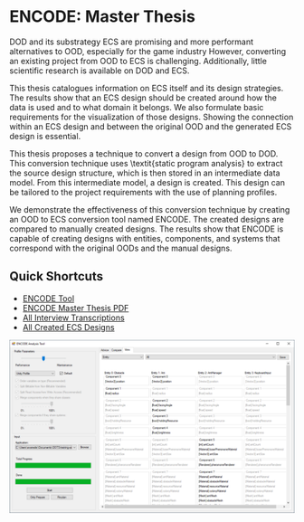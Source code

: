# ENCODE: Master Thesis

DOD and its substrategy ECS are promising and more performant alternatives to OOD, especially for the game industry However, converting an existing project from OOD to ECS is challenging. Additionally, little scientific research is available on DOD and ECS.

This thesis catalogues information on ECS itself and its design strategies. The results show that an ECS design should be created around how the data is used and to what domain it belongs. We also formulate basic requirements for the visualization of those designs. Showing the connection within an ECS design and between the original OOD and the generated ECS design is essential.
    
This thesis proposes a technique to convert a design from OOD to DOD. This conversion technique uses \textit{static program analysis} to extract the source design structure, which is then stored in an intermediate data model. From this intermediate model, a design is created. This design can be tailored to the project requirements with the use of planning profiles.
    
We demonstrate the effectiveness of this conversion technique by creating an OOD to ECS conversion tool named ENCODE. The created designs are compared to manually created designs. The results show that ENCODE is capable of creating designs with entities, components, and systems that correspond with the original OODs and the manual designs. 


## Quick Shortcuts
* [ENCODE Tool](https://github.com/AnneVanEde/encode)
* [ENCODE Master Thesis PDF](https://github.com/AnneVanEde/MasterThesis/blob/main/ENCODE%20-%20Thesis%20-%20A.E.%20van%20Ede.pdf)
* [All Interview Transcriptions](https://github.com/AnneVanEde/MasterThesis/tree/main/Transcriptions)
* [All Created ECS Designs](https://github.com/AnneVanEde/MasterThesis/tree/main/Created%20ECS%20Designs)


![Alt text](https://github.com/AnneVanEde/MasterThesis/blob/56c3dbf8f7da85c343a6f625cb4b63204f51e22e/_img/View_Tab.png)
